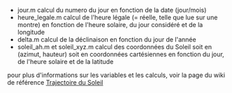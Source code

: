 - jour.m calcul du numero du jour en fonction de la date (jour/mois)  
- heure_legale.m calcul de l'heure légale (= réelle, telle que lue sur une montre) en fonction de l'heure solaire, du jour considéré et de la longitude  
- delta.m calcul de la déclinaison en fonction du jour de l'année
- soleil_ah.m et soleil_xyz.m calcul des coordonnées du Soleil soit en (azimut, hauteur) soit en coordonnées cartésiennes en fonction du jour, de l'heure solaire et de la latitude

pour plus d'informations sur les variables et les calculs, voir la page du wiki de référence [Trajectoire du Soleil](http://wiki.osefrance.org/doku.php?id=wiki:trajectoire_du_soleil)

